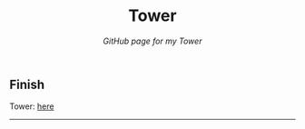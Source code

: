 <header>

<!--
  <<< Author notes: Course header >>>
  Include a 1280×640 image, course title in sentence case, and a concise description in emphasis.
  In your repository settings: enable template repository, add your 1280×640 social image, auto delete head branches.
  Add your open source license, GitHub uses MIT license.
-->

# Tower

_GitHub page for my Tower_

</header>

<!--
  <<< Author notes: Finish >>>
  Review what we learned, ask for feedback, provide next steps.
-->

## Finish

Tower: [here](https://shellvanni.github.io/home-github-pages/)

<footer>

---

</footer>
